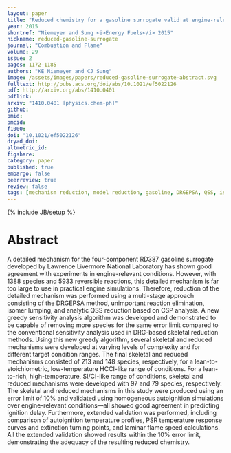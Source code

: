 ```yaml
---
layout: paper
title: "Reduced chemistry for a gasoline surrogate valid at engine-relevant conditions"
year: 2015
shortref: "Niemeyer and Sung <i>Energy Fuels</i> 2015"
nickname: reduced-gasoline-surrogate
journal: "Combustion and Flame"
volume: 29
issue: 2
pages: 1172–1185
authors: "KE Niemeyer and CJ Sung"
image: /assets/images/papers/reduced-gasoline-surrogate-abstract.svg
fulltext: http://pubs.acs.org/doi/abs/10.1021/ef5022126
pdf: http://arxiv.org/abs/1410.0401
pdflink:
arxiv: "1410.0401 [physics.chem-ph]"
github:
pmid:
pmcid:
f1000:
doi: "10.1021/ef5022126"
dryad_doi:
altmetric_id:
figshare:
category: paper
published: true
embargo: false
peerreview: true
review: false
tags: [mechanism reduction, model reduction, gasoline, DRGEPSA, QSS, isomer lumping]
---
```

{% include JB/setup %}

# Abstract

A detailed mechanism for the four-component RD387 gasoline surrogate developed by Lawrence Livermore National Laboratory has shown good agreement with experiments in engine-relevant conditions. However, with 1388 species and 5933 reversible reactions, this detailed mechanism is far too large to use in practical engine simulations. Therefore, reduction of the detailed mechanism was performed using a multi-stage approach consisting of the DRGEPSA method, unimportant reaction elimination, isomer lumping, and analytic QSS reduction based on CSP analysis. A new greedy sensitivity analysis algorithm was developed and demonstrated to be capable of removing more species for the same error limit compared to the conventional sensitivity analysis used in DRG-based skeletal reduction methods. Using this new greedy algorithm, several skeletal and reduced mechanisms were developed at varying levels of complexity and for different target condition ranges. The final skeletal and reduced mechanisms consisted of 213 and 148 species, respectively, for a lean-to-stoichiometric, low-temperature HCCI-like range of conditions. For a lean-to-rich, high-temperature, SI/CI-like range of conditions, skeletal and reduced mechanisms were developed with 97 and 79 species, respectively. The skeletal and reduced mechanisms in this study were produced using an error limit of 10% and validated using homogeneous autoignition simulations over engine-relevant conditions—all showed good agreement in predicting ignition delay. Furthermore, extended validation was performed, including comparison of autoignition temperature profiles, PSR temperature response curves and extinction turning points, and laminar flame speed calculations. All the extended validation showed results within the 10% error limit, demonstrating the adequacy of the resulting reduced chemistry.
